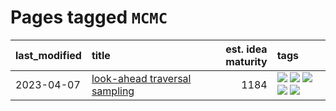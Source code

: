 # Pages tagged `MCMC`

|last_modified|title|est. idea maturity|tags
|:---|:---|---:|:---|
|2023-04-07|[look-ahead traversal sampling](../look-ahead-traversal-sampling.md)|1184|[![](https://img.shields.io/badge/tag-MCMC-7a219d)](../tags/MCMC.md) [![](https://img.shields.io/badge/tag-animation-43d799)](../tags/animation.md) [![](https://img.shields.io/badge/tag-control-a777bf)](../tags/control.md) [![](https://img.shields.io/badge/tag-experimental-b25b5)](../tags/experimental.md) [![](https://img.shields.io/badge/tag-image_generation-8e95e2)](../tags/image_generation.md)|